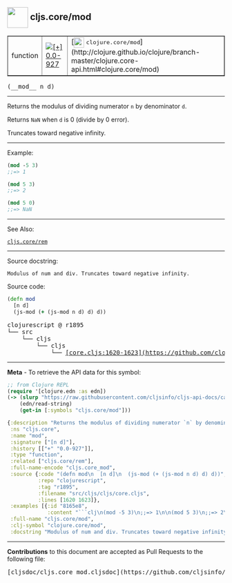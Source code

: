 ## <img width="48px" valign="middle" src="http://i.imgur.com/Hi20huC.png"> cljs.core/mod

 <table border="1">
<tr>

<td>function</td>
<td><a href="https://github.com/cljsinfo/cljs-api-docs/tree/0.0-927"><img valign="middle" alt="[+] 0.0-927" src="https://img.shields.io/badge/+-0.0--927-lightgrey.svg"></a> </td>
<td>
[<img height="24px" valign="middle" src="http://i.imgur.com/1GjPKvB.png"> <samp>clojure.core/mod</samp>](http://clojure.github.io/clojure/branch-master/clojure.core-api.html#clojure.core/mod)
</td>
</tr>
</table>

 <samp>
(__mod__ n d)<br>
</samp>

---

Returns the modulus of dividing numerator `n` by denominator `d`.

Returns `NaN` when `d` is 0 (divide by 0 error).

Truncates toward negative infinity.

---

Example:

```clj
(mod -5 3)
;;=> 1

(mod 5 3)
;;=> 2

(mod 5 0)
;;=> NaN
```

---

See Also:

[`cljs.core/rem`](cljs.core_rem.md)<br>

---

Source docstring:

```
Modulus of num and div. Truncates toward negative infinity.
```

Source code:

```clj
(defn mod
  [n d]
  (js-mod (+ (js-mod n d) d) d))
```

 <pre>
clojurescript @ r1895
└── src
    └── cljs
        └── cljs
            └── <ins>[core.cljs:1620-1623](https://github.com/clojure/clojurescript/blob/r1895/src/cljs/cljs/core.cljs#L1620-L1623)</ins>
</pre>


---

__Meta__ - To retrieve the API data for this symbol:

```clj
;; from Clojure REPL
(require '[clojure.edn :as edn])
(-> (slurp "https://raw.githubusercontent.com/cljsinfo/cljs-api-docs/catalog/cljs-api.edn")
    (edn/read-string)
    (get-in [:symbols "cljs.core/mod"]))
```

```clj
{:description "Returns the modulus of dividing numerator `n` by denominator `d`.\n\nReturns `NaN` when `d` is 0 (divide by 0 error).\n\nTruncates toward negative infinity.",
 :ns "cljs.core",
 :name "mod",
 :signature ["[n d]"],
 :history [["+" "0.0-927"]],
 :type "function",
 :related ["cljs.core/rem"],
 :full-name-encode "cljs.core_mod",
 :source {:code "(defn mod\n  [n d]\n  (js-mod (+ (js-mod n d) d) d))",
          :repo "clojurescript",
          :tag "r1895",
          :filename "src/cljs/cljs/core.cljs",
          :lines [1620 1623]},
 :examples [{:id "8165e8",
             :content "```clj\n(mod -5 3)\n;;=> 1\n\n(mod 5 3)\n;;=> 2\n\n(mod 5 0)\n;;=> NaN\n```"}],
 :full-name "cljs.core/mod",
 :clj-symbol "clojure.core/mod",
 :docstring "Modulus of num and div. Truncates toward negative infinity."}

```

---

__Contributions__ to this document are accepted as Pull Requests to the following file:

 <pre>
[cljsdoc/cljs.core_mod.cljsdoc](https://github.com/cljsinfo/cljs-api-docs/blob/master/cljsdoc/cljs.core_mod.cljsdoc)
</pre>

